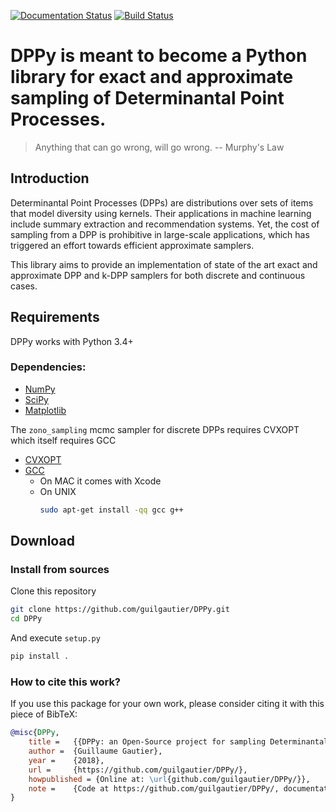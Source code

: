 [![Documentation Status](https://readthedocs.org/projects/dppy/badge/?version=latest)](https://dppy.readthedocs.io/en/latest/?badge=latest)
[![Build Status](https://travis-ci.com/guilgautier/DPPy.svg?token=jftmsjDJSt2JLJqsgR9n&branch=master)](https://travis-ci.com/guilgautier/DPPy)

# DPPy is meant to become a Python library for exact and approximate sampling of Determinantal Point Processes.

>Anything that can go wrong, will go wrong. -- Murphy's Law

## Introduction

Determinantal Point Processes (DPPs) are distributions over sets of items that model diversity using kernels. 
Their applications in machine learning include summary extraction and recommendation systems.
Yet, the cost of sampling from a DPP is prohibitive in large-scale applications, which has triggered an effort towards efficient approximate samplers.

This library aims to provide an implementation of state of the art exact and approximate DPP and k-DPP samplers for both discrete and continuous cases.

## Requirements

DPPy works with Python 3.4+

### Dependencies:
 - [NumPy](http://www.numpy.org)
 - [SciPy](http://www.scipy.org/)
 - [Matplotlib](http://matplotlib.org/)

The `zono_sampling` mcmc sampler for discrete DPPs requires CVXOPT which itself requires GCC
 - [CVXOPT](http://cvxopt.org)
 - [GCC](http://gcc.gnu.org)
    - On MAC it comes with Xcode
    - On UNIX
        ```bash
        sudo apt-get install -qq gcc g++
        ```

## Download
### Install from sources

Clone this repository

```bash
git clone https://github.com/guilgautier/DPPy.git
cd DPPy
```

And execute `setup.py`

```bash
pip install .
```

### How to cite this work?
If you use this package for your own work, please consider citing it with this piece of BibTeX:

```bibtex
@misc{DPPy,
    title =   {{DPPy: an Open-Source project for sampling Determinantal Point Processes in Python}},
    author =  {Guillaume Gautier},
    year =    {2018},
    url =     {https://github.com/guilgautier/DPPy/},
    howpublished = {Online at: \url{github.com/guilgautier/DPPy/}},
    note =    {Code at https://github.com/guilgautier/DPPy/, documentation at https://dppy.readthedocs.io/}
}
```